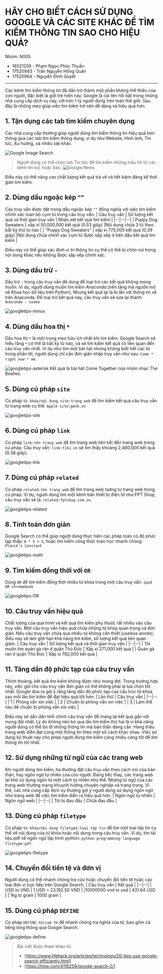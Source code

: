 ﻿# HÃY CHO BIẾT CÁCH SỬ DỤNG GOOGLE VÀ CÁC SITE KHÁC ĐỂ TÌM KIẾM THÔNG TIN SAO CHO HIỆU QUẢ?

Nhóm: N005

- 16521206 - Phạm Ngọc Phúc Thuần
- 17520943 - Trần Nguyễn Hồng Quân
- 17520964 - Nguyễn Đình Quyết

---

Các kênh tìm kiếm thông tin đã dần trở thành một phần không thể thiếu của con người, đặc biệt là giới trẻ hiện nay. Google là cái tên nổi bật trong những nhà cung cấp dịch vụ này, với hơn 1 tỷ người dùng trên toàn thế giới.
Sau đây là những mẹo giúp việc tìm kiếm trở nên dễ dàng và hiệu quả hơn:

## 1. Tận dụng các tab tìm kiếm chuyên dụng

Các nhà cung cấp thường giúp người dùng tìm kiếm thông tin hiệu quả hơn thông qua các tab tìm kiếm thông dụng, ví dụ như Website, Hình ảnh, Tin tức,  Xu hướng, và nhiều tab khác.

![Google Image Search](https://i.insider.com/5c6ef4f52628982b9e0d5742?width=800&format=jpeg&auto=webp)
> Người dùng có thể chọn tab Tin tức để tìm kiếm những mẫu tin từ các kênh tin tức hoặc báo.
![Google News](https://cdn.vox-cdn.com/thumbor/JhPEuVDLEBqOhNLkkw5dItN1RuA=/0x0:1298x733/920x613/filters:focal(14x25:220x231):format(webp)/cdn.vox-cdn.com/uploads/chorus_image/image/55476767/google_news_redesign.0.png)

Điều này có thể nâng cao chất lượng kết quả trả về và tiết kiệm đáng kể thời gian tìm kiếm.

## 2. Dùng dấu ngoặc kép `“”`

Câu truy vấn được đặt trong dấu ngoặc kép `""`  đồng nghĩa với việc tìm kiếm chính xác toàn bộ cụm từ trong câu truy vấn.
| Câu truy vấn | Số lượng kết quả và thời gian truy vấn | Nhận xét kết quả tìm kiếm |
|--|--|--|
| Puppy Dog Sweaters | xấp xỉ 50,000,000 kết quả  (0.53 giây) |Nội dung chứa 3 từ theo bất kỳ thứ tự nào |
| "Puppy Dog Sweaters" | xấp xỉ 773,000 kết quả  (0.39 giây) |Nội dung chứa chính xác cụm từ được sắp xếp ở trên đầu kết quả tìm kiếm |

Điều này có thể giúp xác định vị trí thông tin cụ thể có thể bị chôn vùi trong nội dung khác nếu không được sắp xếp chính xác.

## 3. Dùng dấu trừ `-`

Dấu trừ `-` trong câu truy vấn để dùng để loại trừ các kết quả không mong muốn.
Ví dụ, người dùng muốn tìm kiếm *Anaconda* (nền tảng mã nguồn mở về Khoa học dữ liệu trên Python). Nhưng kết quả lại là bị lẫn với thông tin về trăn Anaconda. Để loại trừ kết quả này, câu truy vấn sẽ sửa lại thành: `Anaconda - snake`

![googletips-minus](./Images/googletips-minus.png)

## 4. Dùng dấu hoa thị `*`

Dấu hoa thị `*` là một trong mẹo hữu ích nhất khi tìm kiếm. Google Search sẽ hiểu rằng `*` có thể là bất kỳ từ nào, và sẽ tìm kiếm kết quả có liên quan đến câu truy vấn nhất.
Ví dụ như tìm một bài hát nhưng không biết hết các từ trong phần lời, người dùng chỉ cần đơn giản nhập truy vấn như sau:  `Come * right now * me`.

![googletips-asterisk](./Images/googletips-asterisk.png)
Kết quả là bài hát Come Together của nhóm nhạc The Beatles.

## 5. Dùng cú pháp `site`

Cú pháp `từ khóa/nội dung site:trang web` để tìm kiếm kết quả câu truy vấn từ trang web cụ thể: `Apple site:genk.vn`

![googletips-site](./Images/googletips-site.png)

## 6. Dùng cú pháp  `link`

Cú pháp `link:tên trang web` để tìm trang web liên kết đến trang web trong cú pháp.
Câu truy vấn: `link:tiki.vn` sẽ tìm thấy khoảng 2,480,000 kết quả  (0.38 giây).

![googletips-link](./Images/googletips-link.png)

## 7. Dùng cú pháp  `related`

Cú pháp `related:tên trang web` để tìm trang web tương tự trang web trong cú pháp.
Ví dụ, người dùng tìm một kênh bán thiết bị điện tử như FPT Shop, câu truy vấn sẽ là: `related:fptshop.com.vn`.

![googletips-related](./Images/googletips-related.png)

## 8. Tính toán đơn giản

Google Search có thể giúp người dùng thực hiện các phép toán có độ phức tạp thấp: `8 * 5 + 5`, hoặc tìm kiếm công thức toán học nhanh chóng: `Planck’s Constant`

![googletips-math](./Images/googletips-math.png)

## 9. Tìm kiếm đồng thời với `OR`

Dùng `OR` để tìm kiếm đồng thời nhiều từ khóa trong một câu truy vấn: `ipad OR chromebook`

![googletips-OR](./Images/googletips-OR.png)

## 10. Câu truy vấn hiệu quả

Chất lượng của quá trình và kết quả tìm kiếm phụ thuộc rất nhiều vào câu truy vấn. Một câu truy vấn hiệu quả chứa những từ khóa quan trọng và đơn giản. Nếu câu truy vấn chứa quá nhiều từ không cần thiết (useless words), điều này sẽ làm giới hạn khả năng tìm kiếm, số lượng kết quả liên quan giảm.
| Câu truy vấn | Số lượng kết quả và thời gian truy vấn |
|--|--|
| Tôi muốn tìm quán gà rán ở quận Thủ Đức | Xấp xỉ 271,000 kết quả |
| Quán gà rán ở quận Thủ Đức | Xấp xỉ 782,000 kết quả |

## 11. Tăng dần độ phức tạp của câu truy vấn

Thỉnh thoảng, kết quả tìm kiếm không được như mong đợi. Trong trường hợp này, việc giữ cho câu truy vấn đơn giản có thể không phải là lựa chọn tốt nhất. 
Google đưa ra gợi ý rằng tăng dần độ phức tạp của cấu trúc từ khóa sau mỗi lần tìm kiếm để đạt hiệu quả tốt hơn:
| Lần thử | Câu truy vấn |
|--|--|
| 1 | Phỏng vấn xin việc |
| 2 | Chuẩn bị phỏng vấn xin việc |
| 3 | Làm thế nào để chuẩn bị phỏng vấn xin việc |

Điều này sẽ dần dần tinh chỉnh câu truy vấn để mang lại kết quả gần với mong đợi nhất. Lý do không nên bỏ qua lần tìm kiếm thứ hai là vì khả năng người dùng có thể bỏ lỡ những thông tin mà bản thân đang cần.
Hàng triệu trang web diễn đạt cùng một thông tin theo một số cách khác nhau. Việc sử dụng kỹ thuật này cho phép người dùng tìm kiếm càng nhiều càng tốt để tìm thông tin tốt nhất.

## 12. Sử dụng những từ ngữ của các trang web

Khi người dùng tìm kiếm, họ thường đặt câu truy vấn theo cách nói của bản thân, hay ngôn ngữ tự nhiên của con người. Đáng tiếc thay, các trang web lại khó sử dụng ngôn từ một cách tự nhiên như thế. Những từ ngữ của các trang web thường mang khuynh hướng chuyên nghiệp và trang trọng.
Vì thế, các nhà cung cấp dịch vụ thường gợi ý người dùng sử dụng ngôn ngữ như trang web để việc tìm kiếm diễn ra hiệu quả hơn.
| Ngôn ngữ tự nhiên | Ngôn ngữ web |
|--|--|
| Tôi bị đau đầu | Chữa đau đầu |

## 13. Dùng cú pháp `filetype`

Cú pháp `từ khóa/nội dung filetype:loại tập tin` để tìm một loại tập tin cụ thể về nội dung của từ khóa hoặc nội dung trong câu truy vấn.
Ví dụ, tìm tài liệu pdf về ngôn ngữ lập trình python: `python programming language filetype:pdf`.

![googletips-filetype](./Images/googletips-filetype.png)

## 14. Chuyển đổi tiền tệ và đơn vị

Người dùng có thể nhanh chóng tra cứu hoặc chuyển đổi tiền tệ hoặc các loại đơn vị trực tiếp trên Google Search.
| Câu truy vấn | Kết quả |
|--|--|
| USD to VND | 1 USD = 23,182.50 VND |
|10000000 vnd to usd | 431.64 USD |
| 1kg to gram | 1000 gram |

## 15. Dùng cú pháp `DEFINE`

Cú pháp `DEFINE:từ/cụm từ` để nhanh chóng tra nghĩa của từ, bao gồm cả tiếng lóng thông qua Google Search.

![googletips-define](./Images/googletips-define.png)

>Bài viết được tham khảo từ:
>
>- [https://www.lifehack.org/articles/technology/20-tips-use-google-search-efficiently.html]
>- [https://time.com/4116259/google-search-2/]
